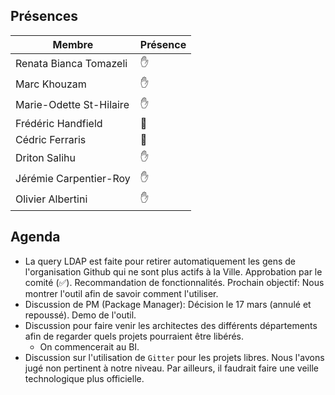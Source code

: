 ## Présences
<!---
Présent: ✋
Absent: 👤
-->
Membre|Présence
-------|--------
Renata Bianca Tomazeli |  ✋
Marc Khouzam | ✋
Marie-Odette St-Hilaire | ✋
Frédéric Handfield | 👤
Cédric Ferraris | 👤
Driton Salihu | ✋
Jérémie Carpentier-Roy | ✋
Olivier Albertini | ✋

## Agenda

- La query LDAP est faite pour retirer automatiquement les gens de l'organisation Github qui ne sont plus actifs à la Ville. Approbation par le comité (✅). Recommandation de fonctionnalités. Prochain objectif: Nous montrer l'outil afin de savoir comment l'utiliser.
- Discussion de PM (Package Manager): Décision le 17 mars (annulé et repoussé). Demo de l'outil.
- Discussion pour faire venir les architectes des différents départements afin de regarder quels projets pourraient être libérés. 
    - On commencerait au BI.
- Discussion sur l'utilisation de `Gitter` pour les projets libres. Nous l'avons jugé non pertinent à notre niveau. Par ailleurs, il faudrait faire une veille technologique plus officielle.